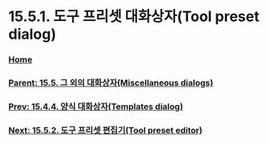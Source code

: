# 15.5.1. 도구 프리셋 대화상자(Tool preset dialog)

### [Home](./00-home.md)
### [Parent: 15.5. 그 외의 대화상자(Miscellaneous dialogs)](./15-05-00-miscellaneous-dialogs.md)
### [Prev: 15.4.4. 양식 대화상자(Templates dialog)](./15-04-04-templates-dialog.md)
### [Next: 15.5.2. 도구 프리셋 편집기(Tool preset editor)](./15-05-02-tool-preset-editor.md)
